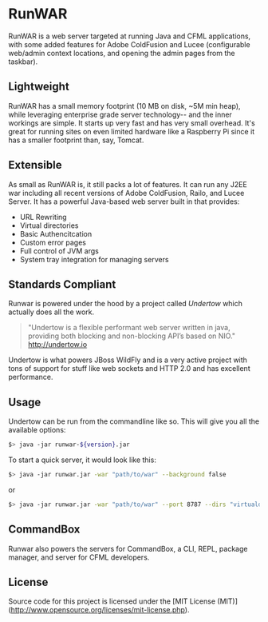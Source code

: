 # RunWAR

RunWAR is a web server targeted at running Java and  CFML applications, with some added features for Adobe ColdFusion and Lucee (configurable web/admin context locations, and opening the admin pages from the taskbar).

## Lightweight

RunWAR has a small memory footprint (10 MB on disk, ~5M min heap), while leveraging enterprise grade server technology-- and the inner workings are simple.  It starts up very fast and has very small overhead.  It's great for running sites on even limited hardware like a Raspberry Pi since it has a smaller footprint than, say, Tomcat.

## Extensible

As small as RunWAR is, it still packs a lot of features.  It can run any J2EE war including all recent versions of Adobe ColdFusion, Railo, and Lucee Server.  It has a powerful Java-based web server built in that provides:
* URL Rewriting
* Virtual directories
* Basic Authencitcation
* Custom error pages
* Full control of JVM args
* System tray integration for managing servers

## Standards Compliant

Runwar is powered under the hood by a project called *Undertow* which actually does all the work.
> "Undertow is a flexible performant web server written in java, providing both blocking and non-blocking API’s based on NIO."
> http://undertow.io

Undertow is what powers JBoss WildFly and is a very active project with tons of support for stuff like web sockets and HTTP 2.0 and has excellent performance.  

## Usage
Undertow can be run from the commandline like so.  This will give you all the available options:
```bash
$> java -jar runwar-${version}.jar
```

To start a quick server, it would look like this:
```bash
$> java -jar runwar.jar -war "path/to/war" --background false
```

or

```bash
$> java -jar runwar.jar -war "path/to/war" --port 8787 --dirs "virtualdir=/path/to/dir,virtualdir2=/path/to/dir2" --background false
```

## CommandBox
Runwar also powers the servers for CommandBox, a CLI, REPL, package manager, and server for CFML developers.  

## License

Source code for this project is licensed under the [MIT License (MIT)] (http://www.opensource.org/licenses/mit-license.php).

